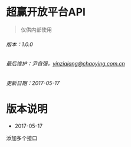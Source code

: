 # 超赢开放平台API

> 仅供内部使用

###### 版本：1.0.0

###### 最后维护：尹自强，yinziqiang@chaoying.com.cn

###### 更新日期：2017-05-17

# 版本说明

* 2017-05-17

添加多个接口

